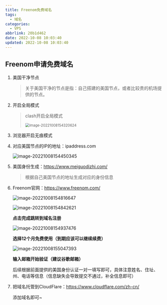 ```yaml
---
title: Freenom免费域名
tags:
  - 域名
categories:
  - VPS
abbrlink: 20b1d462
date: 2022-10-08 10:03:40
updated: 2022-10-08 10:03:40
---
```






*<!--more-->*

## Freenom申请免费域名

1. 美国干净节点

   > 关于美国干净的节点是指：自己搭建的美国节点，或者比较贵的机场提供的节点。

2. 开启全局模式

   > clash开启全局模式
   >
   > <img src="https://qianchen-image.oss-cn-beijing.aliyuncs.com/blog/202303211700502.png" alt="image-20221008154320624" style="zoom: 80%;" />

3. 浏览器开启无痕模式

4. 对应美国节点的IP的地址：ipaddress.com

   ![image-20221008154450345](https://qianchen-image.oss-cn-beijing.aliyuncs.com/blog/202303211700504.png)

5. 美国身份生成：https://www.meiguodizhi.com/

   > 根据自己美国节点的地址生成对应的身份信息

6. Freenom官网：https://www.freenom.com/

   ![image-20221008154816647](https://qianchen-image.oss-cn-beijing.aliyuncs.com/blog/202303211700505.png)

   ![image-20221008154842621](https://qianchen-image.oss-cn-beijing.aliyuncs.com/blog/202303211700506.png)

   **点击完成跳转到域名注册**

   

   ![image-20221008154937476](https://qianchen-image.oss-cn-beijing.aliyuncs.com/blog/202303211700507.png)

   **选择12个月免费使用（到期应该可以继续续费）**

   

   ![image-20221008155047393](https://qianchen-image.oss-cn-beijing.aliyuncs.com/blog/202303211700508.png)

   **输入邮箱开始验证（建议谷歌邮箱）**

   

   后续根据前面提供的美国身份认证一对一填写即可，具体注意姓名、住址、州、电话等信息（信息缺失会导致提交不通过，补全信息即可）

   

7. 把域名托管到CloudFlare：https://www.cloudflare.com/zh-cn/

   添加域名即可~
